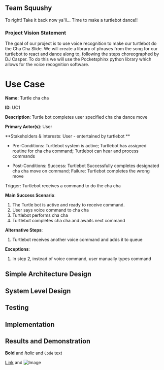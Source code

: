 ## Team Squushy

To right! Take it back now ya'll... 
Time to make a turtlebot dance!!

### Project Vision Statement

The goal of our project is to use voice recognition to make our turtlebot do the Cha Cha Slide. We will create a library of phrases from the song for our turtlebot to react and dance along to, following the steps choreographed by DJ Casper. To do this we will use the Pocketsphinx python library which allows for the voice recognition software.

# Use Case 
**Name**: Turtle cha cha

**ID**: UC1

**Description**: Turtle bot completes user specified cha cha dance move

**Primary Actor(s)**: User

**Stakeholders & Interests: User - entertained by turtlebot **

- Pre-Conditions: Turtlebot system is active; Turtlebot has assigned routine for cha cha command; Turtlebot can hear and process commands

- Post-Conditions: Success: Turtlebot Successfully completes designated cha cha move on command; Failure: Turtlebot completes the wrong move

Trigger: Turtlebot receives a command to do the cha cha

**Main Success Scenario**:

1. The Turtle bot is active and ready to receive command.
2. User says voice command to cha cha
3. Turtlebot performs cha cha
4. Turtlebot completes cha cha and awaits next command

**Alternative Steps**:
1. Turtlebot receives another voice command and adds it to queue

**Exceptions**:
1. In step 2, instead of voice command, user manually types command

## Simple Architecture Design
## System Level Design
## Testing 
## Implementation
## Results and Demonstration

**Bold** and _Italic_ and `Code` text

[Link](url) and ![Image](src)
```





